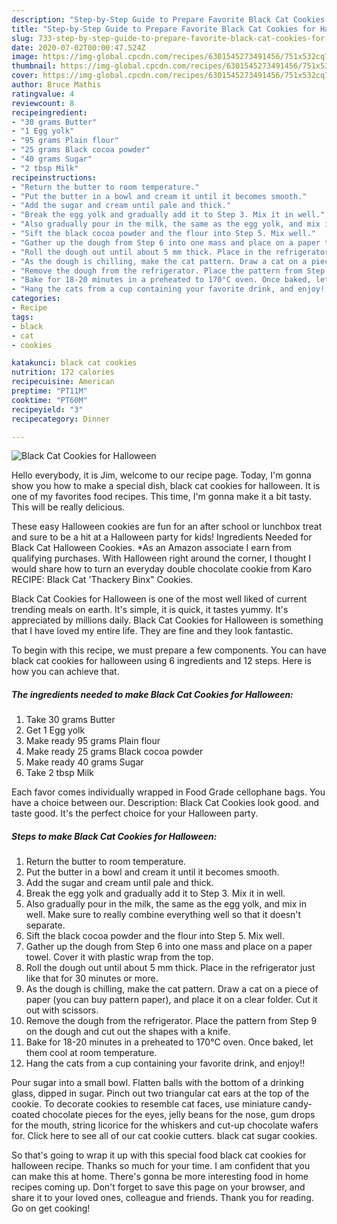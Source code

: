 ```yaml
---
description: "Step-by-Step Guide to Prepare Favorite Black Cat Cookies for Halloween"
title: "Step-by-Step Guide to Prepare Favorite Black Cat Cookies for Halloween"
slug: 733-step-by-step-guide-to-prepare-favorite-black-cat-cookies-for-halloween
date: 2020-07-02T00:00:47.524Z
image: https://img-global.cpcdn.com/recipes/6301545273491456/751x532cq70/black-cat-cookies-for-halloween-recipe-main-photo.jpg
thumbnail: https://img-global.cpcdn.com/recipes/6301545273491456/751x532cq70/black-cat-cookies-for-halloween-recipe-main-photo.jpg
cover: https://img-global.cpcdn.com/recipes/6301545273491456/751x532cq70/black-cat-cookies-for-halloween-recipe-main-photo.jpg
author: Bruce Mathis
ratingvalue: 4
reviewcount: 8
recipeingredient:
- "30 grams Butter"
- "1 Egg yolk"
- "95 grams Plain flour"
- "25 grams Black cocoa powder"
- "40 grams Sugar"
- "2 tbsp Milk"
recipeinstructions:
- "Return the butter to room temperature."
- "Put the butter in a bowl and cream it until it becomes smooth."
- "Add the sugar and cream until pale and thick."
- "Break the egg yolk and gradually add it to Step 3. Mix it in well."
- "Also gradually pour in the milk, the same as the egg yolk, and mix in well. Make sure to really combine everything well so that it doesn&#39;t separate."
- "Sift the black cocoa powder and the flour into Step 5. Mix well."
- "Gather up the dough from Step 6 into one mass and place on a paper towel. Cover it with plastic wrap from the top."
- "Roll the dough out until about 5 mm thick. Place in the refrigerator just like that for 30 minutes or more."
- "As the dough is chilling, make the cat pattern. Draw a cat on a piece of paper (you can buy pattern paper), and place it on a clear folder. Cut it out with scissors."
- "Remove the dough from the refrigerator. Place the pattern from Step 9 on the dough and cut out the shapes with a knife."
- "Bake for 18-20 minutes in a preheated to 170°C oven. Once baked, let them cool at room temperature."
- "Hang the cats from a cup containing your favorite drink, and enjoy!!"
categories:
- Recipe
tags:
- black
- cat
- cookies

katakunci: black cat cookies 
nutrition: 172 calories
recipecuisine: American
preptime: "PT11M"
cooktime: "PT60M"
recipeyield: "3"
recipecategory: Dinner

---
```



![Black Cat Cookies for Halloween](https://img-global.cpcdn.com/recipes/6301545273491456/751x532cq70/black-cat-cookies-for-halloween-recipe-main-photo.jpg)

Hello everybody, it is Jim, welcome to our recipe page. Today, I'm gonna show you how to make a special dish, black cat cookies for halloween. It is one of my favorites food recipes. This time, I'm gonna make it a bit tasty. This will be really delicious.

These easy Halloween cookies are fun for an after school or lunchbox treat and sure to be a hit at a Halloween party for kids! Ingredients Needed for Black Cat Halloween Cookies. *As an Amazon associate I earn from qualifying purchases. With Halloween right around the corner, I thought I would share how to turn an everyday double chocolate cookie from Karo RECIPE: Black Cat &#39;Thackery Binx&#34; Cookies.

Black Cat Cookies for Halloween is one of the most well liked of current trending meals on earth. It's simple, it is quick, it tastes yummy. It's appreciated by millions daily. Black Cat Cookies for Halloween is something that I have loved my entire life. They are fine and they look fantastic.


To begin with this recipe, we must prepare a few components. You can have black cat cookies for halloween using 6 ingredients and 12 steps. Here is how you can achieve that.

<!--inarticleads1-->

##### The ingredients needed to make Black Cat Cookies for Halloween:

1. Take 30 grams Butter
1. Get 1 Egg yolk
1. Make ready 95 grams Plain flour
1. Make ready 25 grams Black cocoa powder
1. Make ready 40 grams Sugar
1. Take 2 tbsp Milk


Each favor comes individually wrapped in Food Grade cellophane bags. You have a choice between our. Description: Black Cat Cookies look good. and taste good. It&#39;s the perfect choice for your Halloween party. 

<!--inarticleads2-->

##### Steps to make Black Cat Cookies for Halloween:

1. Return the butter to room temperature.
1. Put the butter in a bowl and cream it until it becomes smooth.
1. Add the sugar and cream until pale and thick.
1. Break the egg yolk and gradually add it to Step 3. Mix it in well.
1. Also gradually pour in the milk, the same as the egg yolk, and mix in well. Make sure to really combine everything well so that it doesn&#39;t separate.
1. Sift the black cocoa powder and the flour into Step 5. Mix well.
1. Gather up the dough from Step 6 into one mass and place on a paper towel. Cover it with plastic wrap from the top.
1. Roll the dough out until about 5 mm thick. Place in the refrigerator just like that for 30 minutes or more.
1. As the dough is chilling, make the cat pattern. Draw a cat on a piece of paper (you can buy pattern paper), and place it on a clear folder. Cut it out with scissors.
1. Remove the dough from the refrigerator. Place the pattern from Step 9 on the dough and cut out the shapes with a knife.
1. Bake for 18-20 minutes in a preheated to 170°C oven. Once baked, let them cool at room temperature.
1. Hang the cats from a cup containing your favorite drink, and enjoy!!


Pour sugar into a small bowl. Flatten balls with the bottom of a drinking glass, dipped in sugar. Pinch out two triangular cat ears at the top of the cookie. To decorate cookies to resemble cat faces, use miniature candy-coated chocolate pieces for the eyes, jelly beans for the nose, gum drops for the mouth, string licorice for the whiskers and cut-up chocolate wafers for. Click here to see all of our cat cookie cutters. black cat sugar cookies. 

So that's going to wrap it up with this special food black cat cookies for halloween recipe. Thanks so much for your time. I am confident that you can make this at home. There's gonna be more interesting food in home recipes coming up. Don't forget to save this page on your browser, and share it to your loved ones, colleague and friends. Thank you for reading. Go on get cooking!

